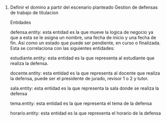 1. Definir el domino a partir del escenario planteado
    Gestion de defensas de trabajo de titulacion 

    Entidades

    
    defensa.entity:  esta entidad es la que mueve la logica de negocio ya que a esta se le asigna un nombre, una fecha de inicio y una fecha de fin. Asi como un estado que puede ser pendiente, en curso o finalizada.
    Esta se correlaciona con las siguientes entidades:

    estudiante.entity: esta entidad es la que representa al estudiante que realiza la defensa.

    docente.entity: esta entidad es la que representa al docente que realiza la defensa, puede ser el presidente de jurado, revisor 1 o 2 y tutor. 

    sala.entity: esta entidad es la que representa la sala donde se realiza la defensa

    tema.entity: esta entidad es la que representa el tema de la defensa

    horario.entity: esta entidad es la que representa el horario de la defensa





